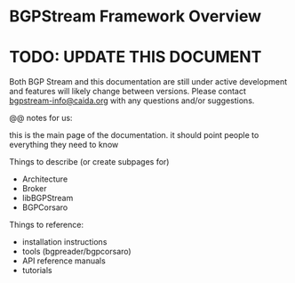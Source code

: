 BGPStream Framework Overview
============================

<h1 class="text-danger">TODO: UPDATE THIS DOCUMENT</h1>

Both BGP Stream and this documentation are still under active development and
features will likely change between versions.
Please contact [bgpstream-info@caida.org](mailto:bgpstream-info@caida.org) with any questions and/or suggestions.

@@ notes for us:

this is the main page of the documentation. it should point people to everything they need to know

Things to describe (or create subpages for)

 - Architecture
 - Broker
 - libBGPStream
 - BGPCorsaro

Things to reference:

 - installation instructions
 - tools (bgpreader/bgpcorsaro)
 - API reference manuals
 - tutorials
 

